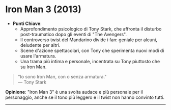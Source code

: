 # Iron Man 3 (2013)

- **Punti Chiave**: 
  - Approfondimento psicologico di Tony Stark, che affronta il disturbo post-traumatico dopo gli eventi di "The Avengers".
  - Il controverso twist del Mandarino divide i fan: geniale per alcuni, deludente per altri.
  - Scene d'azione spettacolari, con Tony che sperimenta nuovi modi di usare l'armatura.
  - Una trama più intima e personale, incentrata su Tony piuttosto che su Iron Man.

> "Io sono Iron Man, con o senza armatura."  
> — Tony Stark

**Opinione**: "Iron Man 3" è una svolta audace e più personale per il personaggio, anche se il tono più leggero e il twist non hanno convinto tutti.

---